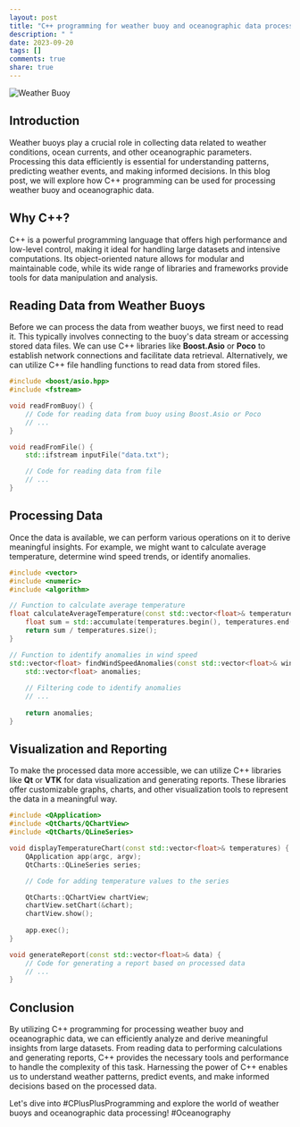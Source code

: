 ```yaml
---
layout: post
title: "C++ programming for weather buoy and oceanographic data processing"
description: " "
date: 2023-09-20
tags: []
comments: true
share: true
---
```


![Weather Buoy](https://example.com/weather_buoy_image.jpg)

## Introduction
Weather buoys play a crucial role in collecting data related to weather conditions, ocean currents, and other oceanographic parameters. Processing this data efficiently is essential for understanding patterns, predicting weather events, and making informed decisions. In this blog post, we will explore how C++ programming can be used for processing weather buoy and oceanographic data.

## Why C++?
C++ is a powerful programming language that offers high performance and low-level control, making it ideal for handling large datasets and intensive computations. Its object-oriented nature allows for modular and maintainable code, while its wide range of libraries and frameworks provide tools for data manipulation and analysis.

## Reading Data from Weather Buoys
Before we can process the data from weather buoys, we first need to read it. This typically involves connecting to the buoy's data stream or accessing stored data files. We can use C++ libraries like **Boost.Asio** or **Poco** to establish network connections and facilitate data retrieval. Alternatively, we can utilize C++ file handling functions to read data from stored files.

```c++
#include <boost/asio.hpp>
#include <fstream>

void readFromBuoy() {
    // Code for reading data from buoy using Boost.Asio or Poco
    // ...
}

void readFromFile() {
    std::ifstream inputFile("data.txt");

    // Code for reading data from file
    // ...
}
```

## Processing Data
Once the data is available, we can perform various operations on it to derive meaningful insights. For example, we might want to calculate average temperature, determine wind speed trends, or identify anomalies.

```c++
#include <vector>
#include <numeric>
#include <algorithm>

// Function to calculate average temperature
float calculateAverageTemperature(const std::vector<float>& temperatures) {
    float sum = std::accumulate(temperatures.begin(), temperatures.end(), 0.0);
    return sum / temperatures.size();
}

// Function to identify anomalies in wind speed
std::vector<float> findWindSpeedAnomalies(const std::vector<float>& windSpeeds) {
    std::vector<float> anomalies;
  
    // Filtering code to identify anomalies
    // ...
  
    return anomalies;
}
```

## Visualization and Reporting
To make the processed data more accessible, we can utilize C++ libraries like **Qt** or **VTK** for data visualization and generating reports. These libraries offer customizable graphs, charts, and other visualization tools to represent the data in a meaningful way.

```c++
#include <QApplication>
#include <QtCharts/QChartView>
#include <QtCharts/QLineSeries>

void displayTemperatureChart(const std::vector<float>& temperatures) {
    QApplication app(argc, argv);
    QtCharts::QLineSeries series;

    // Code for adding temperature values to the series

    QtCharts::QChartView chartView;
    chartView.setChart(&chart);
    chartView.show();
  
    app.exec();
}

void generateReport(const std::vector<float>& data) {
    // Code for generating a report based on processed data
    // ...
}
```

## Conclusion
By utilizing C++ programming for processing weather buoy and oceanographic data, we can efficiently analyze and derive meaningful insights from large datasets. From reading data to performing calculations and generating reports, C++ provides the necessary tools and performance to handle the complexity of this task. Harnessing the power of C++ enables us to understand weather patterns, predict events, and make informed decisions based on the processed data.

Let's dive into #CPlusPlusProgramming and explore the world of weather buoys and oceanographic data processing! #Oceanography